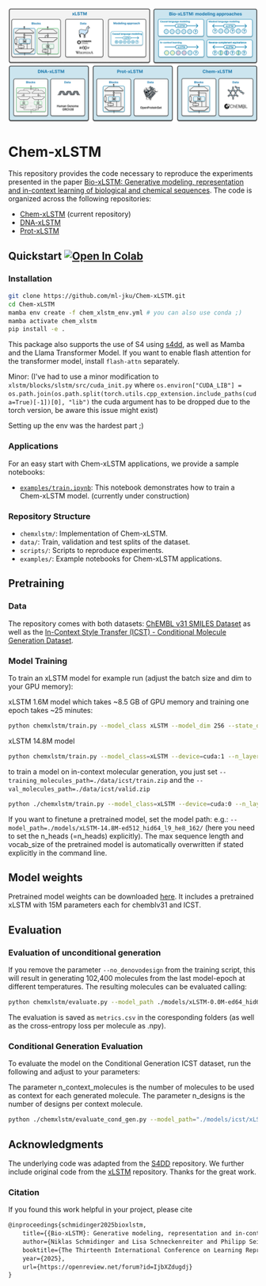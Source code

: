 <p align="center">
    <img src="assets/BioxLSTM_Overview.png" alt="xlstm"/>
</p>

# Chem-xLSTM

This repository provides the code necessary to reproduce the experiments presented in the paper [Bio-xLSTM: Generative modeling, representation and in-context learning of biological and chemical sequences](https://arxiv.org/abs/2411.04165). The code is organized across the following repositories:

- [Chem-xLSTM](https://github.com/ml-jku/Chem-xLSTM/) (current repository) 
- [DNA-xLSTM](https://github.com/ml-jku/DNA-xLSTM/)
- [Prot-xLSTM](https://github.com/ml-jku/Prot-xLSTM/)

## Quickstart [![Open In Colab](https://colab.research.google.com/assets/colab-badge.svg)](https://colab.research.google.com/github/ml-jku/Chem-xLSTM/blob/main/examples/chem_xlstm_minimal_colab_example.ipynb)

### Installation

```bash
git clone https://github.com/ml-jku/Chem-xLSTM.git
cd Chem-xLSTM
mamba env create -f chem_xlstm_env.yml # you can also use conda ;)
mamba activate chem_xlstm
pip install -e .
```

This package also supports the use of S4 using [s4dd](https://github.com/molML/s4-for-de-novo-drug-design), as well as Mamba and the Llama Transformer Model. If you want to enable flash attention for the transformer model, install `flash-attn` separately.

Minor: (I've had to use a minor modification to ```xlstm/blocks/slstm/src/cuda_init.py``` where ```os.environ["CUDA_LIB"] = os.path.join(os.path.split(torch.utils.cpp_extension.include_paths(cuda=True)[-1])[0], "lib")``` the cuda argument has to be dropped due to the torch version, be aware this issue might exist)

Setting up the env was the hardest part ;)

### Applications

For an easy start with Chem-xLSTM applications, we provide a sample notebooks:

- [`examples/train.ipynb`](https://github.com/ml-jku/Chem-xLSTM/blob/main/examples/train.ipynb): This notebook demonstrates how to train a Chem-xLSTM model. (currently under construction)


### Repository Structure

- `chemxlstm/`: Implementation of Chem-xLSTM.
- `data/`: Train, validation and test splits of the dataset. 
- `scripts/`: Scripts to reproduce experiments.
- `examples/`: Example notebooks for Chem-xLSTM applications.

## Pretraining

### Data

The repository comes with both datasets: [ChEMBL v31 SMILES Dataset](https://github.com/ml-jku/Chem-xLSTM/tree/main/data/chemblv31) as well as the [In-Context Style Transfer (ICST) - Conditional Molecule Generation Dataset](https://github.com/ml-jku/Chem-xLSTM/tree/main/data/icst).

### Model Training

To train an xLSTM model for example run (adjust the batch size and dim to your GPU memory):

xLSTM 1.6M model which takes  ~8.5 GB of GPU memory and training one epoch takes ~25 minutes:
```bash
python chemxlstm/train.py --model_class xLSTM --model_dim 256 --state_dim 64 --n_layers 4 --n_heads 1 --n_max_epochs 100 --batch_size 512 --device cuda:0 --learning_rate 5e-3 --dropout 0.25 --vocab_size 37 --sequence_length 100 --logdir ./models/ --training_molecules_path ./data/chemblv31/train.zip --val_molecules_path ./data/chemblv31/valid.zip --patience 5 --delta 1e-5 --save_per_epoch 3 --no_denovodesign
```

xLSTM 14.8M model
```bash
python chemxlstm/train.py --model_class=xLSTM --device=cuda:1 --n_layers=9 --model_dim=512 --n_heads=8 --batch_size=1024 --warmup_steps=4000
```

to train a model on in-context molecular generation, you just set ```--training_molecules_path=./data/icst/train.zip``` and the ```--val_molecules_path=./data/icst/valid.zip```
```bash
python ./chemxlstm/train.py --model_class=xLSTM --device=cuda:0 --n_layers=9 --model_dim=512 --n_heads=8 --logdir=./models/icst/ --vocab_size=100 --sequence_length=2048 --training_molecules_path=./data/icst/train.zip --val_molecules_path=./data/icst/valid.zip --no_denovodesign --batch_size=8 --warmup_steps=400 --permute_augmentation --learning_rate=1e-3 --patience=10 --accumulation_steps=4
```

If you want to finetune a pretrained model, set the model path: e.g.: ```--model_path=./models/xLSTM-14.8M-ed512_hid64_l9_he8_162/``` (here you need to set the n_heads (=n_heads) explicitly). The max sequence length and vocab_size of the pretrained model is automatically overwritten if stated explicitly in the command line.

## Model weights

Pretrained model weights can be downloaded [here](https://cloud.ml.jku.at/s/qpAS9iftYCN95by). It includes a pretrained xLSTM with 15M parameters each for chemblv31 and ICST.

## Evaluation

### Evaluation of unconditional generation

If you remove the parameter ```--no_denovodesign``` from the training script, this will result in generating 102,400 molecules from the last model-epoch at different temperatures. The resulting molecules can be evaluated calling:

```bash
python chemxlstm/evaluate.py --model_path ./models/xLSTM-0.0M-ed64_hid64_l1_he1_270/epoch-006 --model_class xLSTM --n_heads=1
```
The evaluation is saved as ```metrics.csv``` in the coresponding folders (as well as the cross-entropy loss per molecule as .npy).

### Conditional Generation Evaluation

To evaluate the model on the Conditional Generation ICST dataset, run the following and adjust to your parameters:

The parameter n_context_molecules is the number of molecules to be used as context for each generated molecule. The parameter n_designs is the number of designs per context molecule.

```bash
python ./chemxlstm/evaluate_cond_gen.py --model_path="./models/icst/xLSTM-14.8M-ed512_hid64_l8_he8_465/" --model_class xLSTM --device cuda:0 --n_heads 8 --batch_size 32 --context_path=./data/icst/test.zip --n_designs 1024 --mode gen --n_context_molecules 1
```

## Acknowledgments

The underlying code was adapted from the [S4DD](https://github.com/molML/s4-for-de-novo-drug-design) repository. We further include original code from the [xLSTM](https://github.com/NX-AI/xlstm) repository. Thanks for the great work.

### Citation

If you found this work helpful in your project, please cite

```latex
@inproceedings{schmidinger2025bioxlstm,
    title={{Bio-xLSTM}: Generative modeling, representation and in-context learning of biological and chemical sequences},
    author={Niklas Schmidinger and Lisa Schneckenreiter and Philipp Seidl and Johannes Schimunek and Pieter-Jan Hoedt and Johannes Brandstetter and Andreas Mayr and Sohvi Luukkonen and Sepp Hochreiter and G{\"u}nter Klambauer},
    booktitle={The Thirteenth International Conference on Learning Representations},
    year={2025},
    url={https://openreview.net/forum?id=IjbXZdugdj}
}
```


